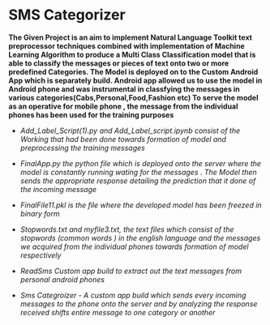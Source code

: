 
# SMS Categorizer



**The Given Project is an aim to implement Natural Language Toolkit text preprocessor techniques combined with implementation of Machine Learning Algorithm  to produce a Multi Class Classification model that is able to classify the messages or pieces of text onto two or more predefined Categories. The Model is deployed on to the Custom Android App which is separately build. Android app allowed us to use the model in Android phone and was instrumental in classfying the messages in various categories(Cabs,Personal,Food,Fashion etc) To serve the model as an operative for mobile phone , the message from the individual phones has been used for the training purposes**

* *Add_Label_Script(1).py and Add_Label_script.ipynb consist of the Working that had been done towards formation of model and preprocessing the training messages*


* *FinalApp.py the python file which is deployed onto the server where the model is constantly running wating for the messages  . The Model then sends the appropriate response detailing the prediction that it done of the incoming message*


* *FinalFile11.pkl is the file where the developed model has been freezed in binary form* 


* *Stopwords.txt and myfile3.txt, the text files which consist of the stopwords (common words ) in the english language and the messages we acquired from the individual phones towards formation of model respectively*

* *ReadSms Custom app build to extract out the text messages from personal android phones*

* *Sms Categroizer - A custom app build which sends every incoming messages to the phone  onto the server and by analyzing the response received shifts entire message to one category or another*
